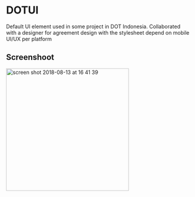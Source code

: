 # DOTUI
Default UI element used in some project in DOT Indonesia. Collaborated with a designer  for agreement design with the stylesheet depend on mobile UI/UX per platform


## Screenshoot
<img width="334" alt="screen shot 2018-08-13 at 16 41 39" src="https://user-images.githubusercontent.com/1490342/44024593-ece2fe04-9f17-11e8-96e8-bbd927d329a0.png">

